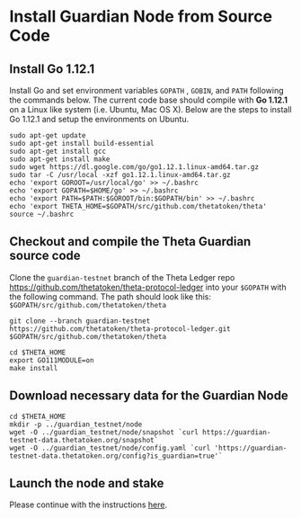 # Install Guardian Node from Source Code

## Install Go 1.12.1

Install Go and set environment variables `GOPATH` , `GOBIN`, and `PATH` following the commands below. The current code base should compile with **Go 1.12.1** on a Linux like system (i.e. Ubuntu, Mac OS X). Below are the steps to install Go 1.12.1 and setup the environments on Ubuntu.

```
sudo apt-get update
sudo apt-get install build-essential
sudo apt-get install gcc
sudo apt-get install make
sudo wget https://dl.google.com/go/go1.12.1.linux-amd64.tar.gz
sudo tar -C /usr/local -xzf go1.12.1.linux-amd64.tar.gz
echo 'export GOROOT=/usr/local/go' >> ~/.bashrc
echo 'export GOPATH=$HOME/go' >> ~/.bashrc
echo 'export PATH=$PATH:$GOROOT/bin:$GOPATH/bin' >> ~/.bashrc
echo 'export THETA_HOME=$GOPATH/src/github.com/thetatoken/theta'
source ~/.bashrc
```

## Checkout and compile the Theta Guardian source code

Clone the `guardian-testnet` branch of the Theta Ledger repo https://github.com/thetatoken/theta-protocol-ledger into your `$GOPATH` with the following command. The path should look like this: `$GOPATH/src/github.com/thetatoken/theta`

```
git clone --branch guardian-testnet https://github.com/thetatoken/theta-protocol-ledger.git $GOPATH/src/github.com/thetatoken/theta

cd $THETA_HOME
export GO111MODULE=on
make install
```

## Download necessary data for the Guardian Node

```
cd $THETA_HOME
mkdir -p ../guardian_testnet/node
wget -O ../guardian_testnet/node/snapshot `curl https://guardian-testnet-data.thetatoken.org/snapshot`
wget -O ../guardian_testnet/node/config.yaml `curl 'https://guardian-testnet-data.thetatoken.org/config?is_guardian=true'`
```

## Launch the node and stake

Please continue with the instructions [here](./CMD.md#launch-the-guardian-node).


